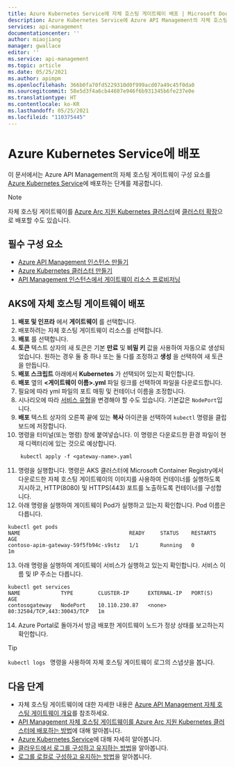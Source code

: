 ```yaml
---
title: Azure Kubernetes Service에 자체 호스팅 게이트웨이 배포 | Microsoft Docs
description: Azure Kubernetes Service에 Azure API Management의 자체 호스팅 게이트웨이 구성 요소를 배포하는 방법에 대해 알아봅니다.
services: api-management
documentationcenter: ''
author: miaojiang
manager: gwallace
editor: ''
ms.service: api-management
ms.topic: article
ms.date: 05/25/2021
ms.author: apimpm
ms.openlocfilehash: 366b0fa70fd5229310d0f999acd07a49c45f0da0
ms.sourcegitcommit: 58e5d3f4a6cb44607e946f6b931345b6fe237e0e
ms.translationtype: HT
ms.contentlocale: ko-KR
ms.lasthandoff: 05/25/2021
ms.locfileid: "110375445"
---
```

# <a name="deploy-to-azure-kubernetes-service"></a>Azure Kubernetes Service에 배포

이 문서에서는 Azure API Management의 자체 호스팅 게이트웨이 구성 요소를 [Azure Kubernetes Service](https://azure.microsoft.com/services/kubernetes-service/)에 배포하는 단계를 제공합니다. 

> [!NOTE]
> 자체 호스팅 게이트웨이를 [Azure Arc 지원 Kubernetes 클러스터](how-to-deploy-self-hosted-gateway-azure-arc.md)에 [클러스터 확장](../azure-arc/kubernetes/extensions.md)으로 배포할 수도 있습니다.

## <a name="prerequisites"></a>필수 구성 요소

- [Azure API Management 인스턴스 만들기](get-started-create-service-instance.md)
- [Azure Kubernetes 클러스터 만들기](../aks/kubernetes-walkthrough-portal.md)
- [API Management 인스턴스에서 게이트웨이 리소스 프로비저닝](api-management-howto-provision-self-hosted-gateway.md)

## <a name="deploy-the-self-hosted-gateway-to-aks"></a>AKS에 자체 호스팅 게이트웨이 배포

1. **배포 및 인프라** 에서 **게이트웨이** 를 선택합니다.
2. 배포하려는 자체 호스팅 게이트웨이 리소스를 선택합니다.
3. **배포** 를 선택합니다.
4. **토큰** 텍스트 상자의 새 토큰은 기본 **만료** 및 **비밀 키** 값을 사용하여 자동으로 생성되었습니다. 원하는 경우 둘 중 하나 또는 둘 다를 조정하고 **생성** 을 선택하여 새 토큰을 만듭니다.
5. **배포 스크립트** 아래에서 **Kubernetes** 가 선택되어 있는지 확인합니다.
6. **배포** 옆의 **<게이트웨이 이름>.yml** 파일 링크를 선택하여 파일을 다운로드합니다.
7. 필요에 따라 yml 파일의 포트 매핑 및 컨테이너 이름을 조정합니다.
8. 시나리오에 따라 [서비스 유형](../aks/concepts-network.md#services)을 변경해야 할 수도 있습니다. 기본값은 `NodePort`입니다.
9. **배포** 텍스트 상자의 오른쪽 끝에 있는 **복사** 아이콘을 선택하여 `kubectl` 명령을 클립보드에 저장합니다.
10. 명령을 터미널(또는 명령) 창에 붙여넣습니다. 이 명령은 다운로드한 환경 파일이 현재 디렉터리에 있는 것으로 예상합니다.
```console
    kubectl apply -f <gateway-name>.yaml
```
11. 명령을 실행합니다. 명령은 AKS 클러스터에 Microsoft Container Registry에서 다운로드한 자체 호스팅 게이트웨이의 이미지를 사용하여 컨테이너를 실행하도록 지시하고, HTTP(8080) 및 HTTPS(443) 포트를 노출하도록 컨테이너를 구성합니다.
12. 아래 명령을 실행하여 게이트웨이 Pod가 실행하고 있는지 확인합니다. Pod 이름은 다릅니다.
```console
kubectl get pods
NAME                                   READY     STATUS    RESTARTS   AGE
contoso-apim-gateway-59f5fb94c-s9stz   1/1       Running   0          1m
```
13. 아래 명령을 실행하여 게이트웨이 서비스가 실행하고 있는지 확인합니다. 서비스 이름 및 IP 주소는 다릅니다.
```console
kubectl get services
NAME             TYPE        CLUSTER-IP      EXTERNAL-IP   PORT(S)                      AGE
contosogateway   NodePort    10.110.230.87   <none>        80:32504/TCP,443:30043/TCP   1m
```
14. Azure Portal로 돌아가서 방금 배포한 게이트웨이 노드가 정상 상태를 보고하는지 확인합니다.

> [!TIP]
> <code>kubectl logs <gateway-pod-name></code> 명령을 사용하여 자체 호스팅 게이트웨이 로그의 스냅샷을 봅니다.

## <a name="next-steps"></a>다음 단계

* 자체 호스팅 게이트웨이에 대한 자세한 내용은 [Azure API Management 자체 호스팅 게이트웨이 개요](self-hosted-gateway-overview.md)를 참조하세요.
* [API Management 자체 호스팅 게이트웨이를 Azure Arc 지원 Kubernetes 클러스터에 배포하는 방법](how-to-deploy-self-hosted-gateway-azure-arc.md)에 대해 알아봅니다.
* [Azure Kubernetes Service](../aks/intro-kubernetes.md)에 대해 자세히 알아봅니다.
* [클라우드에서 로그를 구성하고 유지하는 방법](how-to-configure-cloud-metrics-logs.md)을 알아봅니다.
* [로그를 로컬로 구성하고 유지하는 방법](how-to-configure-local-metrics-logs.md)을 알아봅니다.
